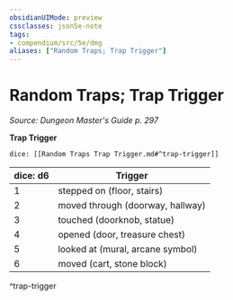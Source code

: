 ```yaml
---
obsidianUIMode: preview
cssclasses: json5e-note
tags:
- compendium/src/5e/dmg
aliases: ["Random Traps; Trap Trigger"]
---
```

# Random Traps; Trap Trigger
*Source: Dungeon Master's Guide p. 297* 

**Trap Trigger**

`dice: [[Random Traps Trap Trigger.md#^trap-trigger]]`

| dice: d6 | Trigger |
|----------|---------|
| 1 | stepped on (floor, stairs) |
| 2 | moved through (doorway, hallway) |
| 3 | touched (doorknob, statue) |
| 4 | opened (door, treasure chest) |
| 5 | looked at (mural, arcane symbol) |
| 6 | moved (cart, stone block) |
^trap-trigger